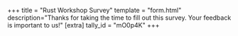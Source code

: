 +++
title = "Rust Workshop Survey"
template = "form.html"
description="Thanks for taking the time to fill out this survey. Your feedback is important to us!"
[extra]
tally_id = "mO0p4K"
+++